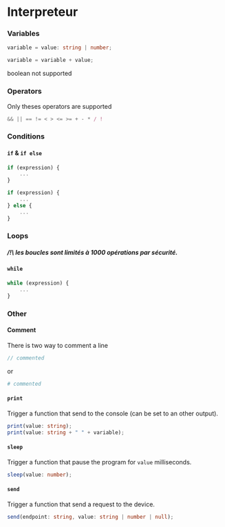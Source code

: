 # Interpreteur

### Variables
```typescript
variable = value: string | number;

variable = variable + value;

```
boolean not supported

### Operators
Only theses operators are supported
```javascript
&& || == != < > <= >= + - * / !
```

### Conditions


#### `if` & `if else`
```javascript
if (expression) {
    ...
}
```
```javascript
if (expression) {
    ...
} else {
    ...
}
```

### Loops
##### /!\ les boucles sont limités à 1000 opérations par sécurité.
#### `while`
```javascript
while (expression) {
    ...
}
```

### Other
#### Comment
There is two way to comment a line
```javascript
// commented
```
or
```python
# commented
```

#### `print`
Trigger a function that send to the console (can be set to an other output).
```typescript
print(value: string);
print(value: string + " " + variable);

```
#### `sleep`
Trigger a function that pause the program for `value` milliseconds.
```typescript
sleep(value: number);
```

#### `send`
Trigger a function that send a request to the device.
```typescript
send(endpoint: string, value: string | number | null);
```


